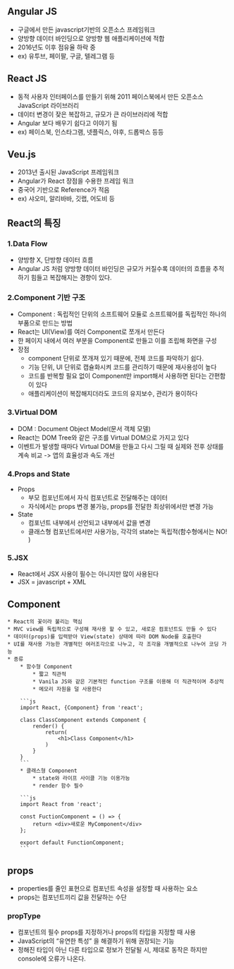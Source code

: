## Angular JS
* 구글에서 만든 javascript기반의 오픈소스 프레임워크 
* 양방향 데이터 바인딩으로 양방향 웹 애플리케이션에 적합
* 2016년도 이후 점유율 하락 중 
* ex) 유투브, 페이팔, 구글, 텔레그램 등 

## React JS
* 동적 사용자 인터페이스를 만들기 위해 2011 페이스북에서 만든 오픈소스 JavaScript 라이브러리 
* 데이터 변경이 잦은 복잡하고, 규모가 큰 라이브러리에 적합 
* Angular 보다 배우기 쉽다고 이야기 됨 
* ex) 페이스북, 인스타그램, 넷플릭스, 야후, 드롭박스 등등

## Veu.js 
* 2013년 출시된 JavaScript 프레임워크 
* Angular가 React 장점을 수용한 프레임 워크 
* 중국어 기반으로 Reference가 적음 
* ex) 샤오미, 알리바바, 깃랩, 어도비 등 

## React의 특징 
### 1.Data Flow
* 양방향 X, 단방향 데이터 흐름 
* Angular JS 처럼 양방향 데이터 바인딩은 규모가 커질수록 데이터의 흐름을 추적하기 힘들고 복잡해지는 경향이 있다. 

### 2.Component 기반 구조 
* Component : 독립적인 단위의 소프트웨어 모듈로 소프트웨어를 독립적인 하나의 부품으로 만드는 방법
* React는 UI(View)를 여러 Component로 쪼개서 만든다 
* 한 페이지 내에서 여러 부분을 Component로 만들고 이를 조립해 화면을 구성
* 장점 
    * component 단위로 쪼개져 있기 때문에, 전체 코드를 파악하기 쉽다. 
    * 기능 단위, UI 단위로 캡슐화시켜 코드를 관리하기 때문에 재사용성이 높다 
    * 코드를 반복할 필요 없이 Component만 import해서 사용하면 된다는 간편함이 있다
    * 애플리케이션이 복잡해지더라도 코드의 유지보수, 관리가 용이하다 

### 3.Virtual DOM
* DOM : Document Object Model(문서 객체 모델)
* React는 DOM Tree와 같은 구조를 Virtual DOM으로 가지고 있다
* 이벤트가 발생할 때마다 Virtual DOM을 만들고 다시 그릴 때 실제와 전후 상태를 계속 비교 
    -> 앱의 효율성과 속도 개선

### 4.Props and State
* Props 
    * 부모 컴포넌트에서 자식 컴포넌트로 전달해주는 데이터 
    * 자식에서는 props 변경 불가능, props를 전달한 최상위에서만 변경 가능
* State
    * 컴포넌트 내부에서 선언되고 내부에서 값을 변경
    * 클래스형 컴포넌트에서만 사용가능, 각각의 state는 독립적(함수형에서는 NO! )

### 5.JSX
* React에서 JSX 사용이 필수는 아니지만 많이 사용된다 
* JSX = javascript + XML

## Component
    * React의 꽃이라 불리는 핵심 
    * MVC view를 독립적으로 구성해 재사용 할 수 있고, 새로운 컴포넌트도 만들 수 있다
    * 데이터(props)를 입력받아 View(state) 상태에 따라 DOM Node를 호출한다 
    * UI를 재사용 가능한 개별적인 여러조각으로 나누고, 각 조각을 개별적으로 나누어 코딩 가능 
    * 종류 
        * 함수형 Component 
            * 짧고 직관적
            * Vanila JS와 같은 기본적인 function 구조를 이용해 더 직관적이며 추상적 
            * 메모리 자원을 덜 사용한다 

        ```js
        import React, {Component} from 'react'; 
        
        class ClassComponent extends Component {
            render() {
                return(
                    <h1>Class Component</h1>
                )
            }
        }
        ```
        * 클래스형 Component 
            * state와 라이프 사이클 기능 이용가능 
            * render 함수 필수 

        ```js 
        import React from 'react'; 

        const FuctionComponent = () => {
            return <div>새로운 MyComponent</div>
        }; 

        export default FunctionComponent;
        ```

## props 
* properties를 줄인 표현으로 컴포넌트 속성을 설정할 때 사용하는 요소 
* props는 컴포넌트끼리 값을 전달하는 수단 

### propType 
* 컴포넌트의 필수 props를 지정하거나 props의 타입을 지정할 때 사용
* JavaScript의 “유연한 특성” 을 해결하기 위해 권장되는 기능
* 정해진 타입이 아닌 다른 타입으로 정보가 전달될 시, 제대로 동작은 하지만 console에 오류가 나온다.